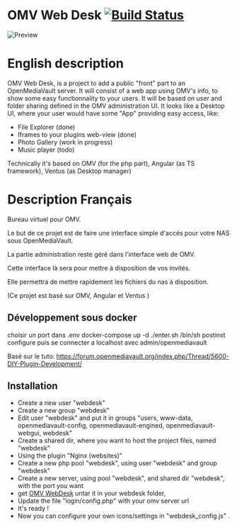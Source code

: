 # OMV Web Desk [![Build Status](https://travis-ci.org/TwanoO67/omv-web-desk.svg?branch=master)](https://travis-ci.org/TwanoO67/omv-web-desk)

![Preview](https://github.com/TwanoO67/ng2-os/raw/master/demo.gif)

# English description

OMV Web Desk, is a project to add a public "front" part to an OpenMediaVault server.
It will consist of a web app using OMV's info, to show some easy functionnality to your users.
It will be based on user and folder sharing defined in the OMV administration UI.
It looks like a Desktop UI, where your user would have some "App" providing easy access, like:
* File Explorer (done)
* Iframes to your plugins web-view (done)
* Photo Gallery (work in progress)
* Music player (todo)

Technically it's based on OMV (for the php part), Angular (as TS framework), Ventus (as Desktop manager)

# Description Français

Bureau virtuel pour OMV.

Le but de ce projet est de faire une interface simple d'accés pour votre NAS sous OpenMediaVault.

La partie administration reste géré dans l'interface web de OMV.

Cette interface là sera pour mettre à disposition de vos invités.

Elle permettra de mettre rapidement les fichiers du nas à disposition.


(Ce projet est basé sur OMV, Angular et Ventus )

## Développement sous docker

choisir un port dans .env
docker-compose up -d
./enter.sh
/bin/sh postinst configure
puis se connecter a localhost avec admin/openmediavault

Basé sur le tuto: https://forum.openmediavault.org/index.php/Thread/5600-DIY-Plugin-Development/

## Installation


* Create a new user "webdesk"
* Create a new group "webdesk"
* Edit user "webdesk" and put it in groups "users, www-data, openmediavault-config, openmediavault-engined, openmediavault-webgui, webdesk"
* Create a shared dir, where you want to host the project files, named "webdesk"
* Using the plugin "Nginx (websites)"
* Create a new php pool "webdesk", using user "webdesk" and group "webdesk"
* Create a new server, using pool "webdesk", and shared dir "webdesk", with the port you want
* get [OMV WebDesk](http://dl.weberantoine.fr/download.php?file=dist-omv-web-desk.tar.gz) untar it in your webdesk folder,
* Update the file "login/config.php" with your omv server url
* It's ready !
* Now you can configure your own icons/settings in "webdesk_config.js" .
